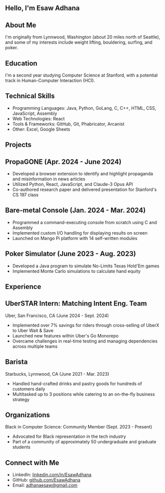 Hello, I'm Esaw Adhana
----------------------

About Me
--------

I'm originally from Lynnwood, Washington (about 20 miles north of Seattle), and some of my interests include weight lifting, bouldering, surfing, and poker.


Education
---------

I'm a second year studying Computer Science at Stanford, with a potential track in Human-Computer Interaction (HCI).

Technical Skills
----------------

-   Programming Languages: Java, Python, GoLang, C, C++, HTML, CSS, JavaScript, Assembly
-   Web Technologies: React
-   Tools & Frameworks: GitHub, Git, Phabricator, Arcanist
-   Other: Excel, Google Sheets

Projects
--------

PropaGONE (Apr. 2024 - June 2024)
---------------------------------

-   Developed a browser extension to identify and highlight propaganda and misinformation in news articles
-   Utilized Python, React, JavaScript, and Claude-3 Opus API
-   Co-authored research paper and delivered presentation for Stanford's CS 197 class

Bare-metal Console (Jan. 2024 - Mar. 2024)
------------------------------------------

-   Programmed a command-executing console from scratch using C and Assembly
-   Implemented custom I/O handling for displaying results on screen
-   Launched on Mango Pi platform with 14 self-written modules

Poker Simulator (June 2023 - Aug. 2023)
---------------------------------------

-   Developed a Java program to simulate No-Limits Texas Hold'Em games
-   Implemented Monte Carlo simulations to calculate hand equity

Experience
----------

UberSTAR Intern: Matching Intent Eng. Team
------------------------------------------

Uber, San Francisco, CA (June 2024 - Sept. 2024)

-   Implemented over 7% savings for riders through cross-selling of UberX to Uber Wait & Save
-   Launched new features within Uber's Go Monorepo
-   Overcame challenges in real-time testing and managing dependencies across multiple teams

Barista
-------

Starbucks, Lynnwood, CA (June 2021 - Mar. 2023)

-   Handled hand-crafted drinks and pastry goods for hundreds of customers daily
-   Multitasked up to 3 positions while catering to an on-the-fly business strategy

Organizations
-------------

Black in Computer Science: Community Member (Sept. 2023 - Present)

-   Advocated for Black representation in the tech industry
-   Part of a community of approximately 50 undergraduate and graduate students

Connect with Me
---------------

-   LinkedIn: [linkedin.com/in/EsawAdhana](https://linkedin.com/in/EsawAdhana)
-   GitHub: [github.com/EsawAdhana](https://github.com/EsawAdhana)
-   Email: <adhanaesaw@gmail.com>